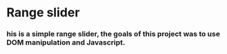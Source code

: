 # Range slider
### his is a simple range slider, the goals of this project was to use DOM manipulation and Javascript.
